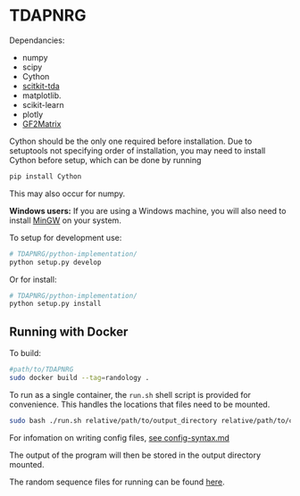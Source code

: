 # TDAPNRG

Dependancies:
  * numpy
  * scipy
  * Cython
  * [scitkit-tda](https://scikit-tda.org/)
  * matplotlib.
  * scikit-learn
  * plotly
  * [GF2Matrix](https://github.com/EwanGilligan/GF2Matrix)

Cython should be the only one required before installation. Due to setuptools not specifying order of installation, you may need to install Cython before setup, which can be done by running

```bash
pip install Cython
```

This may also occur for numpy.

**Windows users:** If you are using a Windows machine, you will also need to install [MinGW](http://www.mingw.org) on your system.

To setup for development use:
```bash
# TDAPNRG/python-implementation/
python setup.py develop
```

Or for install:
```bash
# TDAPNRG/python-implementation/
python setup.py install
```

## Running with Docker

To build:
```bash
#path/to/TDAPNRG
sudo docker build --tag=randology .
```

To run as a single container, the `run.sh` shell script is provided for convenience. This handles the locations that files need to be mounted.
```bash
sudo bash ./run.sh relative/path/to/output_directory relative/path/to/config_file.json
```

For infomation on writing config files, [see config-syntax.md](config-syntax.md)

The output of the program will then be stored in the output directory mounted.

The random sequence files for running can be found [here](https://drive.google.com/drive/folders/16Ilb6xtO4aBl_Hax0SPZG-4XuDef_N1X?usp=sharing).
